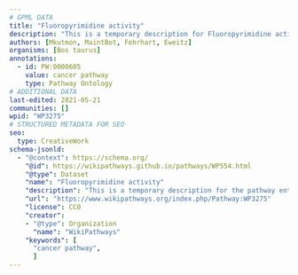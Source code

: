 ```yaml
---
# GPML DATA
title: "Fluoropyrimidine activity"
description: "This is a temporary description for Fluoropyrimidine activity"
authors: [Mkutmon, MaintBot, Fehrhart, Eweitz]
organisms: [Bos taurus]
annotations:
  - id: PW:0000605
    value: cancer pathway
    type: Pathway Ontology
# ADDITIONAL DATA
last-edited: 2021-05-21
communities: []
wpid: "WP3275"
# STRUCTURED METADATA FOR SEO
seo:
  type: CreativeWork
schema-jsonld:
  - "@context": https://schema.org/
    "@id": https://wikipathways.github.io/pathways/WP554.html
    "@type": Dataset
    "name": "Fluoropyrimidine activity"
    "description": "This is a temporary description for the pathway entitled: Fluoropyrimidine activity"
    "url": "https://www.wikipathways.org/index.php/Pathway:WP3275"
    "license": CC0
    "creator":
    - "@type": Organization
      "name": "WikiPathways"
    "keywords": [
      "cancer pathway",
      ]
---
```

